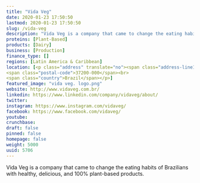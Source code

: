 ```yaml
---
title: "Vida Veg"
date: 2020-01-23 17:50:50
lastmod: 2020-01-23 17:50:50
slug: /vida-veg
description: "Vida Veg is a company that came to change the eating habits of Brazilians with healthy, delicious, and 100% plant-based products."
proteins: [Plant-Based]
products: [Dairy]
business: [Production]
finance_type: []
regions: [Latin America & Caribbean]
location: [<p class="address" translate="no"><span class="address-line1">Rua do Prensista</span><br>
<span class="postal-code">37200-000</span><br>
<span class="country">Brazil</span></p>]
featured_image: "vida veg. logo.png"
website: http://www.vidaveg.com.br/
linkedin: https://www.linkedin.com/company/vidaveg/about/
twitter: 
instagram: https://www.instagram.com/vidaveg/
facebook: https://www.facebook.com/vidaveg/
youtube: 
crunchbase: 
draft: false
pinned: false
homepage: false
weight: 5000
uuid: 5706
---
```

Vida Veg is a company that came to change the eating habits of Brazilians with healthy, delicious, and 100% plant-based products.
